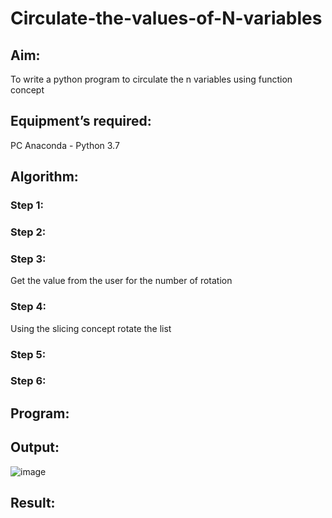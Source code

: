 # Circulate-the-values-of-N-variables
## Aim:
To write a python program to circulate the n variables using function concept
## Equipment’s required:
PC
Anaconda - Python 3.7
## Algorithm: 
### Step 1: 
### Step 2: 
### Step 3: 
Get the value from the user for the number of rotation
### Step 4: 
Using the slicing concept rotate the list

### Step 5: 
### Step 6: 
## Program:

## Output:
![image](https://github.com/praveenck23009864/Circulate-the-values-of-N-variables/assets/141472050/ac201d6a-e3b5-4eac-a41d-b6a6667c9370)

## Result:
